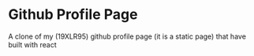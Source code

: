 # Github Profile Page

A clone of my (19XLR95) github profile page (it is a static page) that have built with react
